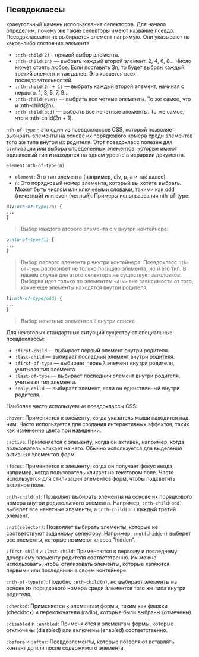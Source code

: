 ## Псевдоклассы

краеугольный камень использования селекторов. Для начала определим, почему же такие селекторы имеют название псевдо. Псевдоклассами не выбирается элемент напрямую. Они указывают на какое-либо состояние элемента

- `:nth-child(2)` - прямой выбор элемента.
- `:nth-child(2n)` — выбрать каждый второй элемент. 2, 4, 6, 8... Число может стоять любое. Если поставить 3n, то будет выбран каждый третий элемент и так далее. Это касается всех последовательностей.
- `:nth-child(2n + 1)` — выбрать каждый второй элемент, начиная c первого. 1, 3, 5, 7, 9...
- `:nth-child(even)` — выбрать все четные элементы. То же самое, что и :nth-child(2n).
- `:nth-child(odd)` — выбрать все нечетные элементы. То же самое, что и :nth-child(2n + 1).

`nth-of-type` - это один из псевдоклассов CSS, который позволяет выбирать элементы на основе их порядкового номера среди элементов того же типа внутри их родителя. Этот псевдокласс полезен для стилизации или выбора определенных элементов, которые имеют одинаковый тип и находятся на одном уровне в иерархии документа.

`element:nth-of-type(n)`

- `element`: Это тип элемента (например, div, p, a и так далее).
- `n`: Это порядковый номер элемента, который вы хотите выбрать. Может быть числом или ключевыми словами, такими как odd (нечетный) или even (четный).
Примеры использования nth-of-type:

```CSS
div:nth-of-type(2n) {
...
}
```
> Выбор каждого второго элемента div внутри контейнера:


```CSS
p:nth-of-type(1) {
...
}
```
> Выбор первого элемента p внутри контейнера:
Псевдокласс `nth-of-type` распознает не только позицию элемента, но и его тип. В нашем случае для этого селектора не существует заголовков. Выборка идет только по элементам `<div>` вне зависимости от того, какие еще элементы находятся внутри родителя.


```CSS
li:nth-of-type(odd) {
...
}
```
> Выбор нечетных элементов li внутри списка

Для некоторых стандартных ситуаций существуют специальные псевдоклассы:

- `:first-child` — выбирает первый элемент внутри родителя.
- `:last-child` — выбирает последний элемент внутри родителя.
- `:first-of-type` — выбирает первый элемент внутри родителя, учитывая тип элемента.
- `:last-of-type` — выбирает последний элемент внутри родителя, учитывая тип элемента.
- `:only-child` — выбирает элемент, если он единственный внутри родителя.

Наиболее часто используемые псевдоклассы CSS:

`:hover`: Применяется к элементу, когда указатель мыши находится над ним. Часто используется для создания интерактивных эффектов, таких как изменение цвета при наведении.

`:active`: Применяется к элементу, когда он активен, например, когда пользователь кликает на него. Обычно используется для выделения активных элементов форм.

`:focus`: Применяется к элементу, когда он получает фокус ввода, например, когда пользователь кликает на текстовом поле. Часто используется для стилизации элементов форм, чтобы подсветить активное поле.

`:nth-child(n)`: Позволяет выбирать элементы на основе их порядкового номера внутри родительского элемента. Например, `:nth-child(odd)` выберет все нечетные элементы, а `:nth-child(3n)` каждый третий элемент.

`:not(selector)`: Позволяет выбирать элементы, которые не соответствуют заданному селектору. Например, `:not(.hidden)` выберет все элементы, которые не имеют класса "hidden".

`:first-child` и `:last-child`: Применяются к первому и последнему дочернему элементу родителя соответственно. Их можно использовать, чтобы стилизовать элементы, которые являются первыми или последними в своем контейнере.

`:nth-of-type(n)`: Подобно `:nth-child(n)`, но выбирает элементы на основе их порядкового номера среди элементов того же типа внутри родителя.

`:checked`: Применяется к элементам формы, таким как флажки (checkbox) и переключатели (radio), которые были выбраны (отмечены).

`:disabled` и `:enabled`: Применяются к элементам формы, которые отключены (disabled) или включены (enabled) соответственно.

`:before` и `:after`: Псевдоэлементы, которые позволяют вставлять контент до или после содержимого элемента.